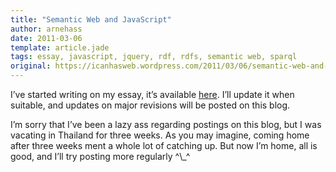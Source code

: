 ```yaml
---
title: "Semantic Web and JavaScript"
author: arnehass
date: 2011-03-06
template: article.jade
tags: essay, javascript, jquery, rdf, rdfs, semantic web, sparql
original: https://icanhasweb.wordpress.com/2011/03/06/semantic-web-and-javascript/
---
```


<p>I’ve started writing on my essay, it’s available <a href="http://folk.uio.no/arnehass/master/essay.pdf">here</a>. I’ll update it when suitable, and updates on major revisions will be posted on this blog.</p>
<p>I’m sorry that I’ve been a lazy ass regarding postings on this blog, but I was vacating in Thailand for three weeks. As you may imagine, coming home after three weeks ment a whole lot of catching up. But now I’m home, all is good, and I’ll try posting more regularly ^\_^</p>
